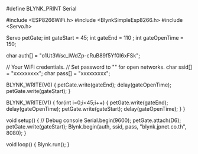 #define BLYNK_PRINT Serial


#include <ESP8266WiFi.h>
#include <BlynkSimpleEsp8266.h>
#include <Servo.h>
 
Servo petGate;
int gateStart = 45;
int gateEnd = 110  ;
int gateOpenTime = 150;

char auth[] = "o1Ut3Wsc_lWdZp-cRuB89f5Yf0I6xFSk";

// Your WiFi credentials.
// Set password to "" for open networks.
char ssid[] = "xxxxxxxxx";
char pass[] = "xxxxxxxxx";

BLYNK_WRITE(V0)
{
  petGate.write(gateEnd);
  delay(gateOpenTime);
  petGate.write(gateStart);
}

BLYNK_WRITE(V1)
{
  for(int i=0;i<45;i++)
  {
    petGate.write(gateEnd);
    delay(gateOpenTime);
    petGate.write(gateStart);
    delay(gateOpenTime);
  }
}

void setup()
{
  // Debug console
  Serial.begin(9600);
  petGate.attach(D6);
  petGate.write(gateStart);
  Blynk.begin(auth, ssid, pass, "blynk.jpnet.co.th", 8080);
}

void loop()
{
  Blynk.run();
} 
